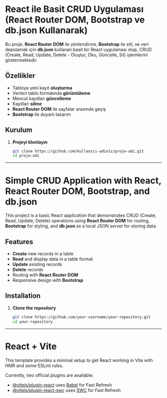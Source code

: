 # React ile Basit CRUD Uygulaması (React Router DOM, Bootstrap ve db.json Kullanarak)

Bu proje, **React Router DOM** ile yönlendirme, **Bootstrap** ile stil, ve veri depolamak için **db.json** kullanan basit bir React uygulaması olup, CRUD (Create, Read, Update, Delete - Oluştur, Oku, Güncelle, Sil) işlemlerini göstermektedir.

## Özellikler

- Tabloya yeni kayıt **oluşturma**
- Verileri tablo formatında **görüntüleme**
- Mevcut kayıtları **güncelleme**
- Kayıtları **silme**
- **React Router DOM** ile sayfalar arasında geçiş
- **Bootstrap** ile duyarlı tasarım

## Kurulum

1. **Projeyi klonlayın**
   ```bash
   git clone https://github.com/kullanici-adiniz/proje-adi.git
   cd proje-adi
---------------------------------------------------------

# Simple CRUD Application with React, React Router DOM, Bootstrap, and db.json

This project is a basic React application that demonstrates CRUD (Create, Read, Update, Delete) operations using **React Router DOM** for routing, **Bootstrap** for styling, and **db.json** as a local JSON server for storing data.

## Features

- **Create** new records in a table
- **Read** and display data in a table format
- **Update** existing records
- **Delete** records
- Routing with **React Router DOM**
- Responsive design with **Bootstrap**

## Installation

1. **Clone the repository**
   ```bash
   git clone https://github.com/your-username/your-repository.git
   cd your-repository

---------------------------------------------------------
# React + Vite
This template provides a minimal setup to get React working in Vite with HMR and some ESLint rules.

Currently, two official plugins are available:

- [@vitejs/plugin-react](https://github.com/vitejs/vite-plugin-react/blob/main/packages/plugin-react/README.md) uses [Babel](https://babeljs.io/) for Fast Refresh
- [@vitejs/plugin-react-swc](https://github.com/vitejs/vite-plugin-react-swc) uses [SWC](https://swc.rs/) for Fast Refresh
